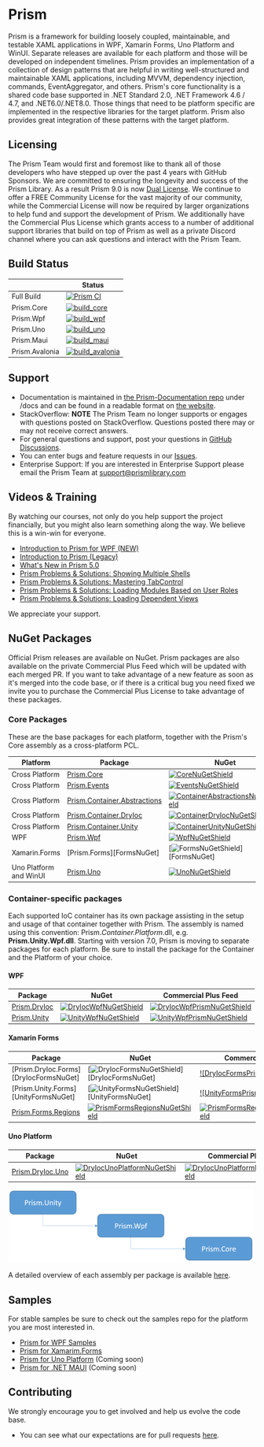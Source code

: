 # Prism

Prism is a framework for building loosely coupled, maintainable, and testable XAML applications in WPF, Xamarin Forms, Uno Platform and WinUI. Separate releases are available for each platform and those will be developed on independent timelines. Prism provides an implementation of a collection of design patterns that are helpful in writing well-structured and maintainable XAML applications, including MVVM, dependency injection, commands, EventAggregator, and others. Prism's core functionality is a shared code base supported in .NET Standard 2.0, .NET Framework 4.6 / 4.7, and .NET6.0/.NET8.0. Those things that need to be platform specific are implemented in the respective libraries for the target platform. Prism also provides great integration of these patterns with the target platform.

## Licensing

The Prism Team would first and foremost like to thank all of those developers who have stepped up over the past 4 years with GitHub Sponsors. We are committed to ensuring the longevity and success of the Prism Library. As a result Prism 9.0 is now [Dual License](LICENSE). We continue to offer a FREE Community License for the vast majority of our community, while the Commercial License will now be required by larger organizations to help fund and support the development of Prism. We additionally have the Commercial Plus License which grants access to a number of additional support libraries that build on top of Prism as well as a private Discord channel where you can ask questions and interact with the Prism Team.

## Build Status

|          | Status |
| -------- | ------ |
| Full Build | [![Prism CI](https://github.com/PrismLibrary/Prism/actions/workflows/ci.yml/badge.svg)](https://github.com/PrismLibrary/Prism/actions/workflows/ci.yml) |
| Prism.Core | [![build_core](https://github.com/PrismLibrary/Prism/actions/workflows/build_core.yml/badge.svg)](https://github.com/PrismLibrary/Prism/actions/workflows/build_core.yml) |
| Prism.Wpf | [![build_wpf](https://github.com/PrismLibrary/Prism/actions/workflows/build_wpf.yml/badge.svg)](https://github.com/PrismLibrary/Prism/actions/workflows/build_wpf.yml) |
| Prism.Uno | [![build_uno](https://github.com/PrismLibrary/Prism/actions/workflows/build_uno.yml/badge.svg)](https://github.com/PrismLibrary/Prism/actions/workflows/build_uno.yml) |
| Prism.Maui | [![build_maui](https://github.com/PrismLibrary/Prism/actions/workflows/build_maui.yml/badge.svg)](https://github.com/PrismLibrary/Prism/actions/workflows/build_maui.yml) |
| Prism.Avalonia | [![build_avalonia](https://github.com/PrismLibrary/Prism/actions/workflows/build_avalonia.yml/badge.svg)](https://github.com/PrismLibrary/Prism/actions/workflows/build_avalonia.yml) |

## Support

- Documentation is maintained in [the Prism-Documentation repo](https://github.com/PrismLibrary/Prism-Documentation) under /docs and can be found in a readable format on [the website](https://docs.prismlibrary.com/).
- StackOverflow: **NOTE** The Prism Team no longer supports or engages with questions posted on StackOverflow. Questions posted there may or may not receive correct answers.
- For general questions and support, post your questions in [GitHub Discussions](https://github.com/PrismLibrary/Prism/discussions).
- You can enter bugs and feature requests in our [Issues](https://github.com/PrismLibrary/Prism/issues/new/choose).
- Enterprise Support: If you are interested in Enterprise Support please email the Prism Team at <support@prismlibrary.com>

## Videos &amp; Training

By watching our courses, not only do you help support the project financially, but you might also learn something along the way.  We believe this is a win-win for everyone.

- [Introduction to Prism for WPF (NEW)](https://pluralsight.pxf.io/bE3rB)
- [Introduction to Prism (Legacy)](https://pluralsight.pxf.io/W1Dz3)
- [What's New in Prism 5.0](https://pluralsight.pxf.io/z7avm)
- [Prism Problems & Solutions: Showing Multiple Shells](https://pluralsight.pxf.io/XVxR5)
- [Prism Problems & Solutions: Mastering TabControl](https://pluralsight.pxf.io/B6X99)
- [Prism Problems & Solutions: Loading Modules Based on User Roles](https://pluralsight.pxf.io/GvjkE)
- [Prism Problems & Solutions: Loading Dependent Views](https://pluralsight.pxf.io/a01zj)

We appreciate your support.

## NuGet Packages

Official Prism releases are available on NuGet. Prism packages are also available on the private Commercial Plus Feed which will be updated with each merged PR. If you want to take advantage of a new feature as soon as it's merged into the code base, or if there is a critical bug you need fixed we invite you to purchase the Commercial Plus License to take advantage of these packages.

### Core Packages

These are the base packages for each platform, together with the Prism's Core assembly as a cross-platform PCL.

| Platform | Package | NuGet | Commercial Plus Feed |
| -------- | ------- | ------- | ----- |
| Cross Platform | [Prism.Core][CoreNuGet] | [![CoreNuGetShield]][CoreNuGet] | [![CorePrismNuGetShield]][CorePrismNuGet] |
| Cross Platform | [Prism.Events][EventsNuGet] | [![EventsNuGetShield]][EventsNuGet] | [![EventsPrismNuGetShield]][CorePrismNuGet] |
| Cross Platform | [Prism.Container.Abstractions][ContainerAbstractionsNuGet] | [![ContainerAbstractionsNuGetShield]][ContainerAbstractionsNuGet] | [![ContainerAbstractionsPrismNuGetShield]][CorePrismNuGet] |
| Cross Platform | [Prism.Container.DryIoc][ContainerDryIocNuGet] | [![ContainerDryIocNuGetShield]][ContainerDryIocNuGet] | [![ContainerDryIocPrismNuGetShield]][CorePrismNuGet] |
| Cross Platform | [Prism.Container.Unity][ContainerUnityNuGet] | [![ContainerUnityNuGetShield]][ContainerUnityNuGet] | [![ContainerUnityPrismNuGetShield]][CorePrismNuGet] |
| WPF | [Prism.Wpf][WpfNuGet] | [![WpfNuGetShield]][WpfNuGet] | [![WpfPrismNuGetShield]][WpfPrismNuGet] |
| Xamarin.Forms | [Prism.Forms][FormsNuGet] | [![FormsNuGetShield]][FormsNuGet] | [![FormsPrismNuGetShield]][FormsPrismNuGet] |
| Uno Platform and WinUI | [Prism.Uno][UnoNuGet] | [![UnoNuGetShield]][UnoNuGet] | [![UnoPrismNuGetShield]][UnoPrismNuGet] |

### Container-specific packages

Each supported IoC container has its own package assisting in the setup and usage of that container together with Prism. The assembly is named using this convention: Prism.*Container.Platform*.dll, e.g. **Prism.Unity.Wpf.dll**. Starting with version 7.0, Prism is moving to separate packages for each platform. Be sure to install the package for the Container and the Platform of your choice.

#### WPF

| Package | NuGet | Commercial Plus Feed |
|---------|-------|-------|
| [Prism.DryIoc][DryIocWpfNuGet] | [![DryIocWpfNuGetShield]][DryIocWpfNuGet] | [![DryIocWpfPrismNuGetShield]][DryIocWpfPrismNuGet] |
| [Prism.Unity][UnityWpfNuGet] | [![UnityWpfNuGetShield]][UnityWpfNuGet] | [![UnityWpfPrismNuGetShield]][UnityWpfPrismNuGet] |

#### Xamarin Forms

| Package | NuGet | Commercial Plus Feed |
|---------|-------|-------|
| [Prism.DryIoc.Forms][DryIocFormsNuGet] | [![DryIocFormsNuGetShield]][DryIocFormsNuGet] | [![DryIocFormsPrismNuGetShield]][DryIocFormsPrismNuGet] |
| [Prism.Unity.Forms][UnityFormsNuGet] | [![UnityFormsNuGetShield]][UnityFormsNuGet] | [![UnityFormsPrismNuGetShield]][UnityFormsPrismNuGet] |
| [Prism.Forms.Regions][PrismFormsRegionsNuget] | [![PrismFormsRegionsNuGetShield]][PrismFormsRegionsNuGet] | [![PrismFormsRegionsPrismNuGetShield]][PrismFormsRegionsPrismNuGet] |

#### Uno Platform

| Package | NuGet | Commercial Plus Feed |
|---------|-------|-------|
| [Prism.DryIoc.Uno][DryIocUnoPlatformNuGet] | [![DryIocUnoPlatformNuGetShield]][DryIocUnoPlatformNuGet] | [![DryIocUnoPlatformPrismNuGetShield]][DryIocUnoPlatformPrismNuGet] |

![NuGet package tree](images/NuGetPackageTree.png)

A detailed overview of each assembly per package is available [here](http://prismlibrary.github.io/docs/getting-started/NuGet-Packages.html).

## Samples

For stable samples be sure to check out the samples repo for the platform you are most interested in.

- [Prism for WPF Samples](https://github.com/PrismLibrary/Prism-Samples-Wpf)
- [Prism for Xamarim.Forms](https://github.com/PrismLibrary/Prism-Samples-Forms)
- [Prism for Uno Platform](#) (Coming soon)
- [Prism for .NET MAUI](#) (Coming soon)

## Contributing

We strongly encourage you to get involved and help us evolve the code base.

- You can see what our expectations are for pull requests [here](https://github.com/PrismLibrary/Prism/blob/master/.github/CONTRIBUTING.md).

[CoreNuGet]: https://www.nuget.org/packages/Prism.Core/
[EventsNuGet]: https://www.nuget.org/packages/Prism.Events/
[ContainerAbstractionsNuGet]: https://www.nuget.org/packages/Prism.Container.Abstractions/
[ContainerDryIocNuGet]: https://www.nuget.org/packages/Prism.Container.DryIoc/
[ContainerUnityNuGet]: https://www.nuget.org/packages/Prism.Container.Unity/
[WpfNuGet]: https://www.nuget.org/packages/Prism.Wpf/
[UnoNuGet]: https://www.nuget.org/packages/Prism.Uno.WinUI/

[PrismFormsRegionsNuGet]: https://www.nuget.org/packages/Prism.Forms.Regions/
[PrismFormsRegionsPrismNuGet]: #
[PrismFormsRegionsNuGetShield]: https://img.shields.io/nuget/vpre/Prism.Forms.Regions.svg
[PrismFormsRegionsPrismNuGetShield]: https://nuget.prismlibrary.com/shield/Prism.Forms.Regions/vpre

[DryIocWpfNuGet]: https://www.nuget.org/packages/Prism.DryIoc/
[UnityWpfNuGet]: https://www.nuget.org/packages/Prism.Unity/

[DryIocUnoPlatformNuGet]: https://www.nuget.org/packages/Prism.DryIoc.Uno.WinUI/

[CoreNuGetShield]: https://img.shields.io/nuget/vpre/Prism.Core.svg
[EventsNuGetShield]: https://img.shields.io/nuget/vpre/Prism.Events.svg
[ContainerAbstractionsNuGetShield]: https://img.shields.io/nuget/vpre/Prism.Container.Abstractions.svg
[ContainerDryIocNuGetShield]: https://img.shields.io/nuget/vpre/Prism.Container.DryIoc.svg
[ContainerUnityNuGetShield]: https://img.shields.io/nuget/vpre/Prism.Container.Unity.svg
[WpfNuGetShield]: https://img.shields.io/nuget/vpre/Prism.Wpf.svg
[FormsNuGetShield]: https://img.shields.io/nuget/vpre/Prism.Forms.svg
[UnoNuGetShield]: https://img.shields.io/nuget/vpre/Prism.Uno.WinUI.svg

[DryIocWpfNuGetShield]: https://img.shields.io/nuget/vpre/Prism.DryIoc.svg
[UnityWpfNuGetShield]: https://img.shields.io/nuget/vpre/Prism.Unity.svg

[DryIocFormsNuGetShield]: https://img.shields.io/nuget/vpre/Prism.DryIoc.Forms.svg
[UnityFormsNuGetShield]: https://img.shields.io/nuget/vpre/Prism.Unity.Forms.svg

[DryIocUnoPlatformNuGetShield]: https://img.shields.io/nuget/vpre/Prism.DryIoc.Uno.WinUI.svg

[CorePrismNuGet]: #
[WpfPrismNuGet]: #
[FormsPrismNuGet]: #
[UnoPrismNuGet]: #

[DryIocWpfPrismNuGet]: #
[UnityWpfPrismNuGet]: #

[UnityFormsPrismNuGet]: #
[DryIocFormsPrismNuGet]: #

[DryIocUnoPlatformPrismNuGet]: #

[CorePrismNuGetShield]: https://nuget.prismlibrary.com/shield/Prism.Core/vpre
[EventsPrismNuGetShield]: https://nuget.prismlibrary.com/shield/Prism.Events/vpre
[ContainerAbstractionsPrismNuGetShield]: https://nuget.prismlibrary.com/shield/Prism.Container.Abstractions/vpre
[ContainerDryIocPrismNuGetShield]: https://nuget.prismlibrary.com/shield/Prism.Container.DryIoc/vpre
[ContainerUnityPrismNuGetShield]: https://nuget.prismlibrary.com/shield/Prism.Container.Unity/vpre
[WpfPrismNuGetShield]: https://nuget.prismlibrary.com/shield/Prism.Wpf/vpre
[UnoPrismNuGetShield]: https://nuget.prismlibrary.com/shield/Prism.Uno.WinUI/vpre

[DryIocWpfPrismNuGetShield]: https://nuget.prismlibrary.com/shield/Prism.DryIoc/vpre
[UnityWpfPrismNuGetShield]: https://nuget.prismlibrary.com/shield/Prism.Unity/vpre

[DryIocUnoPlatformPrismNuGetShield]: https://nuget.prismlibrary.com/shield/Prism.DryIoc.Uno.WinUI/vpre

[TwitterLogo]: https://dansiegelgithubsponsors.blob.core.windows.net/images/twitter.png
[TwitchLogo]: https://dansiegelgithubsponsors.blob.core.windows.net/images/twitch.png
[YouTubeLogo]: https://dansiegelgithubsponsors.blob.core.windows.net/images/youtube.png
[OctoSponsor]: https://dansiegelgithubsponsors.blob.core.windows.net/images/octosponsor.png

